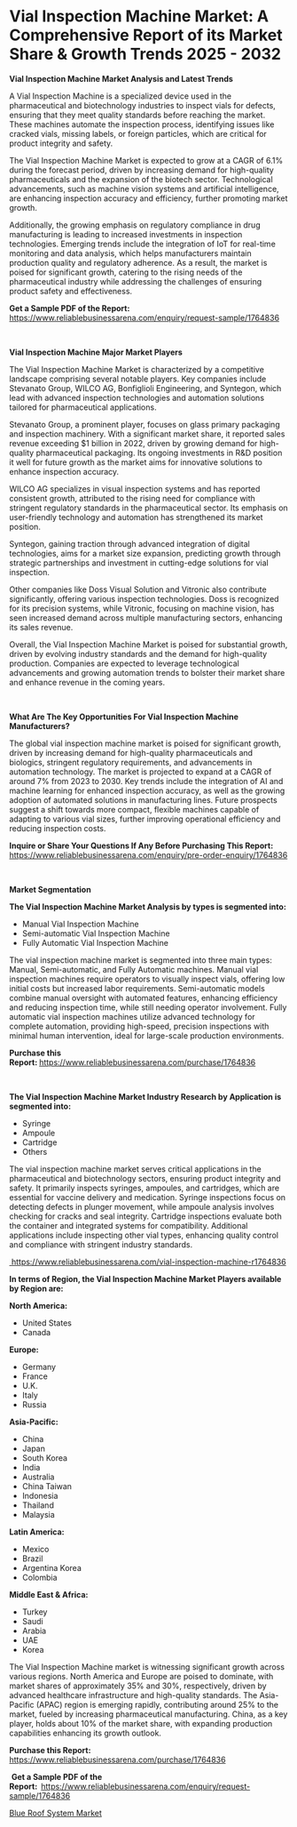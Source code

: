<p><h1>Vial Inspection Machine Market: A Comprehensive Report of its Market Share & Growth Trends 2025 - 2032</h1></p><p><strong>Vial Inspection Machine Market Analysis and Latest Trends</strong></p>
<p><p>A Vial Inspection Machine is a specialized device used in the pharmaceutical and biotechnology industries to inspect vials for defects, ensuring that they meet quality standards before reaching the market. These machines automate the inspection process, identifying issues like cracked vials, missing labels, or foreign particles, which are critical for product integrity and safety. </p><p>The Vial Inspection Machine Market is expected to grow at a CAGR of 6.1% during the forecast period, driven by increasing demand for high-quality pharmaceuticals and the expansion of the biotech sector. Technological advancements, such as machine vision systems and artificial intelligence, are enhancing inspection accuracy and efficiency, further promoting market growth. </p><p>Additionally, the growing emphasis on regulatory compliance in drug manufacturing is leading to increased investments in inspection technologies. Emerging trends include the integration of IoT for real-time monitoring and data analysis, which helps manufacturers maintain production quality and regulatory adherence. As a result, the market is poised for significant growth, catering to the rising needs of the pharmaceutical industry while addressing the challenges of ensuring product safety and effectiveness.</p></p>
<p><strong>Get a Sample PDF of the Report:&nbsp;</strong> <a href="https://www.reliablebusinessarena.com/enquiry/request-sample/1764836?utm_campaign=2530&utm_medium=2&utm_source=Github&utm_content=ia&utm_term=22022025&utm_id=vial-inspection-machine">https://www.reliablebusinessarena.com/enquiry/request-sample/1764836</a></p>
<p>&nbsp;</p>
<p><strong>Vial Inspection Machine Major Market Players</strong></p>
<p><p>The Vial Inspection Machine Market is characterized by a competitive landscape comprising several notable players. Key companies include Stevanato Group, WILCO AG, Bonfiglioli Engineering, and Syntegon, which lead with advanced inspection technologies and automation solutions tailored for pharmaceutical applications. </p><p>Stevanato Group, a prominent player, focuses on glass primary packaging and inspection machinery. With a significant market share, it reported sales revenue exceeding $1 billion in 2022, driven by growing demand for high-quality pharmaceutical packaging. Its ongoing investments in R&D position it well for future growth as the market aims for innovative solutions to enhance inspection accuracy.</p><p>WILCO AG specializes in visual inspection systems and has reported consistent growth, attributed to the rising need for compliance with stringent regulatory standards in the pharmaceutical sector. Its emphasis on user-friendly technology and automation has strengthened its market position.</p><p>Syntegon, gaining traction through advanced integration of digital technologies, aims for a market size expansion, predicting growth through strategic partnerships and investment in cutting-edge solutions for vial inspection. </p><p>Other companies like Doss Visual Solution and Vitronic also contribute significantly, offering various inspection technologies. Doss is recognized for its precision systems, while Vitronic, focusing on machine vision, has seen increased demand across multiple manufacturing sectors, enhancing its sales revenue.</p><p>Overall, the Vial Inspection Machine Market is poised for substantial growth, driven by evolving industry standards and the demand for high-quality production. Companies are expected to leverage technological advancements and growing automation trends to bolster their market share and enhance revenue in the coming years.</p></p>
<p>&nbsp;</p>
<p><strong>What Are The Key Opportunities For Vial Inspection Machine Manufacturers?</strong></p>
<p><p>The global vial inspection machine market is poised for significant growth, driven by increasing demand for high-quality pharmaceuticals and biologics, stringent regulatory requirements, and advancements in automation technology. The market is projected to expand at a CAGR of around 7% from 2023 to 2030. Key trends include the integration of AI and machine learning for enhanced inspection accuracy, as well as the growing adoption of automated solutions in manufacturing lines. Future prospects suggest a shift towards more compact, flexible machines capable of adapting to various vial sizes, further improving operational efficiency and reducing inspection costs.</p></p>
<p><strong>Inquire or Share Your Questions If Any Before Purchasing This Report:</strong> <a href="https://www.reliablebusinessarena.com/enquiry/pre-order-enquiry/1764836?utm_campaign=2530&utm_medium=2&utm_source=Github&utm_content=ia&utm_term=22022025&utm_id=vial-inspection-machine">https://www.reliablebusinessarena.com/enquiry/pre-order-enquiry/1764836</a></p>
<p>&nbsp;</p>
<p><strong>Market Segmentation</strong></p>
<p><strong>The Vial Inspection Machine Market Analysis by types is segmented into:</strong></p>
<p><ul><li>Manual Vial Inspection Machine</li><li>Semi-automatic Vial Inspection Machine</li><li>Fully Automatic Vial Inspection Machine</li></ul></p>
<p><p>The vial inspection machine market is segmented into three main types: Manual, Semi-automatic, and Fully Automatic machines. Manual vial inspection machines require operators to visually inspect vials, offering low initial costs but increased labor requirements. Semi-automatic models combine manual oversight with automated features, enhancing efficiency and reducing inspection time, while still needing operator involvement. Fully automatic vial inspection machines utilize advanced technology for complete automation, providing high-speed, precision inspections with minimal human intervention, ideal for large-scale production environments.</p></p>
<p><strong>Purchase this Report:&nbsp;</strong><a href="https://www.reliablebusinessarena.com/purchase/1764836?utm_campaign=2530&utm_medium=2&utm_source=Github&utm_content=ia&utm_term=22022025&utm_id=vial-inspection-machine">https://www.reliablebusinessarena.com/purchase/1764836</a></p>
<p>&nbsp;</p>
<p><strong>The Vial Inspection Machine Market Industry Research by Application is segmented into:</strong></p>
<p><ul><li>Syringe</li><li>Ampoule</li><li>Cartridge</li><li>Others</li></ul></p>
<p><p>The vial inspection machine market serves critical applications in the pharmaceutical and biotechnology sectors, ensuring product integrity and safety. It primarily inspects syringes, ampoules, and cartridges, which are essential for vaccine delivery and medication. Syringe inspections focus on detecting defects in plunger movement, while ampoule analysis involves checking for cracks and seal integrity. Cartridge inspections evaluate both the container and integrated systems for compatibility. Additional applications include inspecting other vial types, enhancing quality control and compliance with stringent industry standards.</p></p>
<p><a href="https://www.reliablebusinessarena.com/vial-inspection-machine-r1764836?utm_campaign=2530&utm_medium=2&utm_source=Github&utm_content=ia&utm_term=22022025&utm_id=vial-inspection-machine">&nbsp;https://www.reliablebusinessarena.com/vial-inspection-machine-r1764836</a></p>
<p><strong>In terms of Region, the Vial Inspection Machine Market Players available by Region are:</strong></p>
<p>
    <p> <strong> North America: </strong>
        <ul>
            <li>United States</li>
            <li>Canada</li>
        </ul>
        </p> 
    <p> <strong> Europe: </strong>
        <ul>
            <li>Germany</li>
            <li>France</li>
            <li>U.K.</li>
            <li>Italy</li>
            <li>Russia</li>
        </ul>
        </p> 
    <p> <strong> Asia-Pacific: </strong>
        <ul>
            <li>China</li>
            <li>Japan</li>
            <li>South Korea</li>
            <li>India</li>
            <li>Australia</li>
            <li>China Taiwan</li>
            <li>Indonesia</li>
            <li>Thailand</li>
            <li>Malaysia</li>
        </ul>
        </p> 
    <p> <strong> Latin America: </strong>
        <ul>
            <li>Mexico</li>
            <li>Brazil</li>
            <li>Argentina Korea</li>
            <li>Colombia</li>
        </ul>
        </p> 
    <p> <strong> Middle East & Africa: </strong>
        <ul>
            <li>Turkey</li>
            <li>Saudi</li>
            <li>Arabia</li>
            <li>UAE</li>
            <li>Korea</li>
        </ul>
    </p>
    </p>
<p><p>The Vial Inspection Machine market is witnessing significant growth across various regions. North America and Europe are poised to dominate, with market shares of approximately 35% and 30%, respectively, driven by advanced healthcare infrastructure and high-quality standards. The Asia-Pacific (APAC) region is emerging rapidly, contributing around 25% to the market, fueled by increasing pharmaceutical manufacturing. China, as a key player, holds about 10% of the market share, with expanding production capabilities enhancing its growth outlook.</p></p>
<p><strong>Purchase this Report: </strong><a href="https://www.reliablebusinessarena.com/purchase/1764836?utm_campaign=2530&utm_medium=2&utm_source=Github&utm_content=ia&utm_term=22022025&utm_id=vial-inspection-machine">https://www.reliablebusinessarena.com/purchase/1764836</a></p>
<p>&nbsp;<strong>Get a Sample PDF of the Report:&nbsp;&nbsp;</strong><a href="https://www.reliablebusinessarena.com/enquiry/request-sample/1764836?utm_campaign=2530&utm_medium=2&utm_source=Github&utm_content=ia&utm_term=22022025&utm_id=vial-inspection-machine">https://www.reliablebusinessarena.com/enquiry/request-sample/1764836</a></p>
<p><strong></strong></p>
<p><p><a href="https://github.com/klaassenmackenzie6/Market-Research-Report-List-1/blob/main/blue-roof-system-market.md?utm_campaign=2530&utm_medium=2&utm_source=Github&utm_content=ia&utm_term=22022025&utm_id=vial-inspection-machine">Blue Roof System Market</a></p></p>